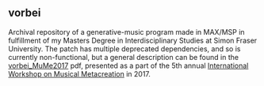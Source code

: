 ## vorbei

Archival repository of a generative-music program made in MAX/MSP in fulfillment of my Masters Degree in Interdisciplinary Studies at Simon Fraser University. 
The patch has multiple deprecated dependencies, and so is currently non-functional, but a general description can be found in the [vorbei_MuMe2017](https://github.com/pparocza/vorbei/blob/master/vorbei_MuMe-2017.pdf) pdf,
presented as a part of the 5th annual [International Workshop on Musical Metacreation](https://www.sfu.ca/sca/events---news/news/musical-metacreation--mume--workshop/) in 2017.
